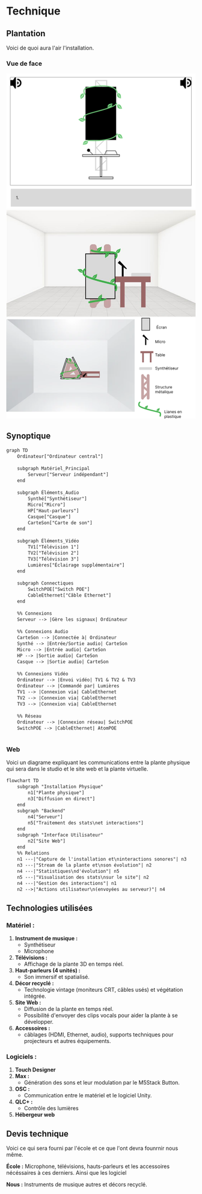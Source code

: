 # Technique

## Plantation
Voici de quoi aura l'air l'installation.
### Vue de face
![Vue de face](fuga-face.png)
![Vue de coter](plantation-side.png)
![Vue de haut](plantation-sky.png)

## Synoptique
````mermaid
graph TD
    Ordinateur["Ordinateur central"]

    subgraph Matériel_Principal
        Serveur["Serveur indépendant"]
    end

    subgraph Éléments_Audio
        Synthé["Synthétiseur"]
        Micro["Micro"]
        HP["Haut-parleurs"]
        Casque["Casque"]
        CarteSon["Carte de son"]
    end

    subgraph Éléments_Vidéo
        TV1["Télévision 1"]
        TV2["Télévision 2"]
        TV3["Télévision 3"]
        Lumières["Éclairage supplémentaire"]
    end

    subgraph Connectiques
        SwitchPOE["Switch POE"]
        CableEthernet["Câble Ethernet"]
    end

    %% Connexions
    Serveur --> |Gère les signaux| Ordinateur

    %% Connexions Audio
    CarteSon --> |Connectée à| Ordinateur
    Synthé --> |Entrée/Sortie audio| CarteSon
    Micro --> |Entrée audio| CarteSon
    HP --> |Sortie audio| CarteSon
    Casque --> |Sortie audio| CarteSon

    %% Connexions Vidéo
    Ordinateur --> |Envoi vidéo| TV1 & TV2 & TV3
    Ordinateur --> |Commandé par| Lumières
    TV1 --> |Connexion via| CableEthernet
    TV2 --> |Connexion via| CableEthernet
    TV3 --> |Connexion via| CableEthernet

    %% Réseau
    Ordinateur --> |Connexion réseau| SwitchPOE
    SwitchPOE --> |CableEthernet| AtomPOE


````
### Web
Voici un diagrame expliquant les communications entre la plante physique qui sera dans le studio et le site web et la plante virtuelle.

````mermaid
flowchart TD
    subgraph "Installation Physique"
        n1["Plante physique"]
        n3["Diffusion en direct"]
    end
    subgraph "Backend"
        n4["Serveur"]
        n5["Traitement des stats\net interactions"]
    end
    subgraph "Interface Utilisateur"
        n2["Site Web"]
    end
    %% Relations
    n1 ---|"Capture de l'installation et\ninteractions sonores"| n3
    n3 ---|"Stream de la plante et\nson évolution"| n2
    n4 ---|"Statistiques\nd'évolution"| n5
    n5 ---|"Visualisation des stats\nsur le site"| n2
    n4 ---|"Gestion des interactions"| n1
    n2 -->|"Actions utilisateur\n(envoyées au serveur)"| n4
````

## **Technologies utilisées**

### **Matériel :**  
1. **Instrument de musique :**  
   - Synthétiseur
   - Microphone
2. **Télévisions :**  
   - Affichage de la plante 3D en temps réel. 
3. **Haut-parleurs (4 unités) :**  
   - Son immersif et spatialisé.  
4. **Décor recyclé :**  
   - Technologie vintage (moniteurs CRT, câbles usés) et végétation intégrée.
5. **Site Web :**  
   - Diffusion de la plante en temps réel.
   - Possibilité d'envoyer des clips vocals pour aider la plante à se développer.
6. **Accessoires :**
   - câblages (HDMI, Ethernet, audio), supports techniques pour projecteurs et autres équipements.

### **Logiciels :**  
1. **Touch Designer**  
2. **Max :**  
   - Génération des sons et leur modulation par le M5Stack Button.  
3. **OSC :**  
   - Communication entre le matériel et le logiciel Unity.  
4. **QLC+ :**  
   - Contrôle des lumières
5. **Hébergeur web**  


## **Devis technique**

Voici ce qui sera fourni par l'école et ce que l'ont devra founrnir nous même.

**École :** Microphone, télévisions, hauts-parleurs et les accessoires nécéssaires à ces derniers. Ainsi que les logiciel

**Nous :** Instruments de musique autres et décors recyclé.
